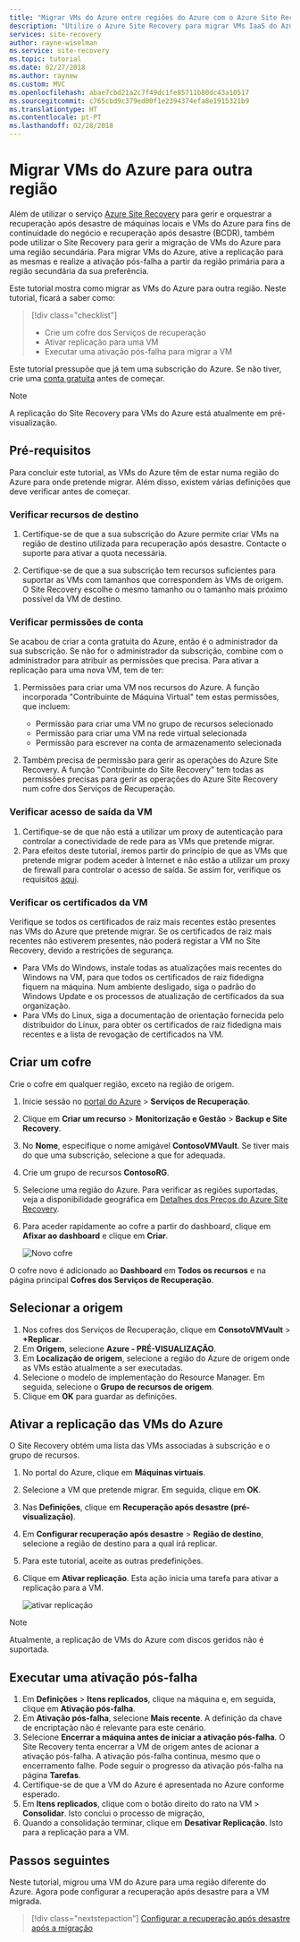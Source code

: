 ```yaml
---
title: "Migrar VMs do Azure entre regiões do Azure com o Azure Site Recovery | Microsoft Docs"
description: "Utilize o Azure Site Recovery para migrar VMs IaaS do Azure de uma região do Azure para outra."
services: site-recovery
author: rayne-wiselman
ms.service: site-recovery
ms.topic: tutorial
ms.date: 02/27/2018
ms.author: raynew
ms.custom: MVC
ms.openlocfilehash: abae7cbd21a2c7f49dc1fe85711b80dc43a10517
ms.sourcegitcommit: c765cbd9c379ed00f1e2394374efa8e1915321b9
ms.translationtype: HT
ms.contentlocale: pt-PT
ms.lasthandoff: 02/28/2018
---
```

# <a name="migrate-azure-vms-to-another-region"></a>Migrar VMs do Azure para outra região

Além de utilizar o serviço [Azure Site Recovery](site-recovery-overview.md) para gerir e orquestrar a recuperação após desastre de máquinas locais e VMs do Azure para fins de continuidade do negócio e recuperação após desastre (BCDR), também pode utilizar o Site Recovery para gerir a migração de VMs do Azure para uma região secundária. Para migrar VMs do Azure, ative a replicação para as mesmas e realize a ativação pós-falha a partir da região primária para a região secundária da sua preferência.

Este tutorial mostra como migrar as VMs do Azure para outra região. Neste tutorial, ficará a saber como:

> [!div class="checklist"]
> * Crie um cofre dos Serviços de recuperação
> * Ativar replicação para uma VM
> * Executar uma ativação pós-falha para migrar a VM

Este tutorial pressupõe que já tem uma subscrição do Azure. Se não tiver, crie uma [conta gratuita](https://azure.microsoft.com/pricing/free-trial/) antes de começar.

>[!NOTE]
>
> A replicação do Site Recovery para VMs do Azure está atualmente em pré-visualização.



## <a name="prerequisites"></a>Pré-requisitos

Para concluir este tutorial, as VMs do Azure têm de estar numa região do Azure para onde pretende migrar. Além disso, existem várias definições que deve verificar antes de começar.


### <a name="verify-target-resources"></a>Verificar recursos de destino

1. Certifique-se de que a sua subscrição do Azure permite criar VMs na região de destino utilizada para recuperação após desastre. Contacte o suporte para ativar a quota necessária.

2. Certifique-se de que a sua subscrição tem recursos suficientes para suportar as VMs com tamanhos que correspondem às VMs de origem. O Site Recovery escolhe o mesmo tamanho ou o tamanho mais próximo possível da VM de destino.


### <a name="verify-account-permissions"></a>Verificar permissões de conta

Se acabou de criar a conta gratuita do Azure, então é o administrador da sua subscrição. Se não for o administrador da subscrição, combine com o administrador para atribuir as permissões que precisa. Para ativar a replicação para uma nova VM, tem de ter:

1. Permissões para criar uma VM nos recursos do Azure. A função incorporada "Contribuinte de Máquina Virtual" tem estas permissões, que incluem:
    - Permissão para criar uma VM no grupo de recursos selecionado
    - Permissão para criar uma VM na rede virtual selecionada
    - Permissão para escrever na conta de armazenamento selecionada

2. Também precisa de permissão para gerir as operações do Azure Site Recovery. A função "Contribuinte do Site Recovery" tem todas as permissões precisas para gerir as operações do Azure Site Recovery num cofre dos Serviços de Recuperação.


### <a name="verify-vm-outbound-access"></a>Verificar acesso de saída da VM

1. Certifique-se de que não está a utilizar um proxy de autenticação para controlar a conectividade de rede para as VMs que pretende migrar. 
2. Para efeitos deste tutorial, iremos partir do princípio de que as VMs que pretende migrar podem aceder à Internet e não estão a utilizar um proxy de firewall para controlar o acesso de saída. Se assim for, verifique os requisitos [aqui](azure-to-azure-tutorial-enable-replication.md#configure-outbound-network-connectivity).

### <a name="verify-vm-certificates"></a>Verificar os certificados da VM

Verifique se todos os certificados de raiz mais recentes estão presentes nas VMs do Azure que pretende migrar. Se os certificados de raiz mais recentes não estiverem presentes, não poderá registar a VM no Site Recovery, devido a restrições de segurança.

- Para VMs do Windows, instale todas as atualizações mais recentes do Windows na VM, para que todos os certificados de raiz fidedigna fiquem na máquina. Num ambiente desligado, siga o padrão do Windows Update e os processos de atualização de certificados da sua organização.
- Para VMs do Linux, siga a documentação de orientação fornecida pelo distribuidor do Linux, para obter os certificados de raiz fidedigna mais recentes e a lista de revogação de certificados na VM.



## <a name="create-a-vault"></a>Criar um cofre

Crie o cofre em qualquer região, exceto na região de origem.

1. Inicie sessão no [portal do Azure](https://portal.azure.com) > **Serviços de Recuperação**.
2. Clique em **Criar um recurso** > **Monitorização e Gestão** > **Backup e Site Recovery**.
3. No **Nome**, especifique o nome amigável **ContosoVMVault**. Se tiver mais do que uma subscrição, selecione a que for adequada.
4. Crie um grupo de recursos **ContosoRG**.
5. Selecione uma região do Azure. Para verificar as regiões suportadas, veja a disponibilidade geográfica em [Detalhes dos Preços do Azure Site Recovery](https://azure.microsoft.com/pricing/details/site-recovery/).
6. Para aceder rapidamente ao cofre a partir do dashboard, clique em **Afixar ao dashboard** e clique em **Criar**.

   ![Novo cofre](./media/tutorial-migrate-azure-to-azure/azure-to-azure-vault.png)

O cofre novo é adicionado ao **Dashboard** em **Todos os recursos** e na página principal **Cofres dos Serviços de Recuperação**.






## <a name="select-the-source"></a>Selecionar a origem

1. Nos cofres dos Serviços de Recuperação, clique em **ConsotoVMVault** > **+Replicar**.
2. Em **Origem**, selecione **Azure - PRÉ-VISUALIZAÇÃO**.
3. Em **Localização de origem**, selecione a região do Azure de origem onde as VMs estão atualmente a ser executadas.
4. Selecione o modelo de implementação do Resource Manager. Em seguida, selecione o **Grupo de recursos de origem**.
5. Clique em **OK** para guardar as definições.


## <a name="enable-replication-for-azure-vms"></a>Ativar a replicação das VMs do Azure

O Site Recovery obtém uma lista das VMs associadas à subscrição e o grupo de recursos.


1. No portal do Azure, clique em **Máquinas virtuais**.
2. Selecione a VM que pretende migrar. Em seguida, clique em **OK**.
3. Nas **Definições**, clique em **Recuperação após desastre (pré-visualização)**.
4. Em **Configurar recuperação após desastre** > **Região de destino**, selecione a região de destino para a qual irá replicar.
5. Para este tutorial, aceite as outras predefinições.
6. Clique em **Ativar replicação**. Esta ação inicia uma tarefa para ativar a replicação para a VM.

    ![ativar replicação](media/tutorial-migrate-azure-to-azure/settings.png)

>[!NOTE]
  >
  > Atualmente, a replicação de VMs do Azure com discos geridos não é suportada. 

## <a name="run-a-failover"></a>Executar uma ativação pós-falha

1. Em **Definições** > **Itens replicados**, clique na máquina e, em seguida, clique em **Ativação pós-falha**.
2. Em **Ativação pós-falha**, selecione **Mais recente**. A definição da chave de encriptação não é relevante para este cenário.
3. Selecione **Encerrar a máquina antes de iniciar a ativação pós-falha**. O Site Recovery tenta encerrar a VM de origem antes de acionar a ativação pós-falha. A ativação pós-falha continua, mesmo que o encerramento falhe. Pode seguir o progresso da ativação pós-falha na página **Tarefas**.
4. Certifique-se de que a VM do Azure é apresentada no Azure conforme esperado.
5. Em **Itens replicados**, clique com o botão direito do rato na VM > **Consolidar**. Isto conclui o processo de migração,
6. Quando a consolidação terminar, clique em **Desativar Replicação**.  Isto para a replicação para a VM.



## <a name="next-steps"></a>Passos seguintes

Neste tutorial, migrou uma VM do Azure para uma região diferente do Azure. Agora pode configurar a recuperação após desastre para a VM migrada.

> [!div class="nextstepaction"]
> [Configurar a recuperação após desastre após a migração](azure-to-azure-quickstart.md)

